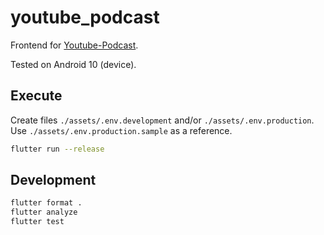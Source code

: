 # youtube_podcast

Frontend for [Youtube-Podcast](https://github.com/ChrisVilches/Youtube-Podcast).

Tested on Android 10 (device).

## Execute

Create files `./assets/.env.development` and/or `./assets/.env.production`. Use `./assets/.env.production.sample` as a reference.


```sh
flutter run --release
```

## Development

```sh
flutter format .
flutter analyze
flutter test
```
